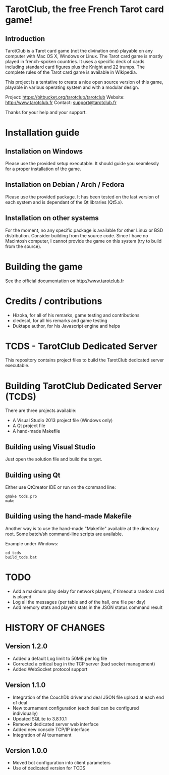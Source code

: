 # TarotClub, the free French Tarot card game!

## Introduction

TarotClub is a Tarot card game (not the divination one) playable on any computer 
with Mac OS X, Windows or Linux.
The Tarot card game is mostly played in french-spoken countries. It uses a specific 
deck of cards including standard card figures plus the Knight and 22 trumps. The complete 
rules of the Tarot card game is available in Wikipedia.

This project is a tentative to create a nice open source version of this game, playable in 
various operating system and with a modular design.

Project: https://bitbucket.org/tarotclub/tarotclub
Website: http://www.tarotclub.fr
Contact: support@tarotclub.fr

Thanks for your help and your support.
  
# Installation guide

## Installation on Windows

Please use the provided setup executable. It should guide you seamlessly for a proper installation of the game.

## Installation on Debian / Arch / Fedora

Please use the provided package. It has been tested on the last version of each system and is dependant of the Qt libraries (Qt5.x).

## Installation on other systems

For the moment, no any specific package is available for other Linux or BSD distribution. Consider building from the source code.
Since I have no Macintosh computer, I cannot provide the game on this system (try to build from the source).

# Building the game

See the official documentation on http://www.tarotclub.fr

# Credits / contributions

  * Hizoka, for all of his remarks, game testing and contributions
  * cledesol, for all his remarks and game testing
  * Duktape author, for his Javascript engine and helps

# TCDS  - TarotClub Dedicated Server #

This repository contains project files to build the TarotClub dedicated server executable.

# Building TarotClub Dedicated Server (TCDS)

There are three projects available:

  * A Visual Studio 2013 project file (Windows only)
  * A Qt project file
  * A hand-made Makefile

## Building using Visual Studio

Just open the solution file and build the target.

## Building using Qt

Either use QtCreator IDE or run on the command line:

```
qmake tcds.pro
make
```

## Building using the hand-made Makefile
Another way is to use the hand-made "Makefile" available at the directory root. Some batch/sh command-line
scripts are available.

Example under Windows:
```
cd tcds
build_tcds.bat
```

# TODO

  * Add a maximum play delay for network players, if timeout a random card is played
  * Log all the messages (per table and of the hall, one file per day)
  * Add memory stats and players stats in the JSON status command result

# HISTORY OF CHANGES

## Version 1.2.0

  * Added a default Log limit to 50MB per log file
  * Corrected a critical bug in the TCP server (bad socket management)
  * Added WebSocket protocol support

## Version 1.1.0

  * Integration of the CouchDb driver and deal JSON file upload at each end of deal
  * New tournament configuration (each deal can be configured individually)
  * Updated SQLite to 3.8.10.1
  * Removed dedicated server web interface
  * Added new console TCP/IP interface
  * Integration of AI tournament

## Version 1.0.0

  * Moved bot configuration into client parameters
  * Use of dedicated version for TCDS


